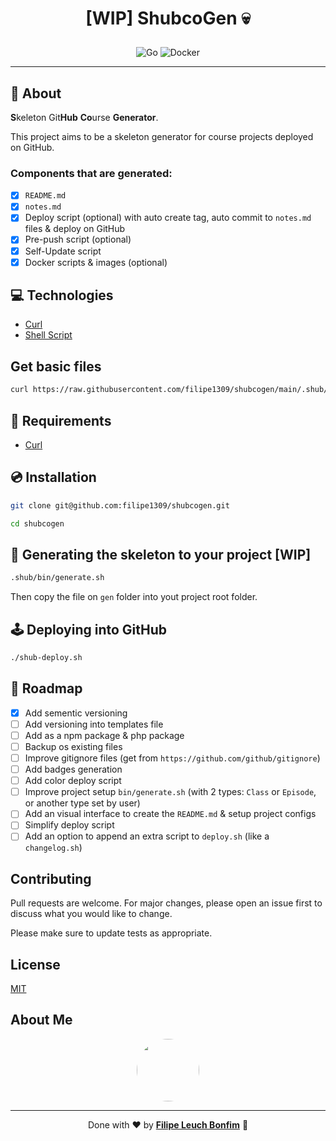 # <p align="center">[WIP] ShubcoGen 💀</p>

<p align="center">
    <img src="https://img.shields.io/badge/Code-ShellScript-informational?style=flat-square&logo=gnubash&color=4EAA25" alt="Go" />
    <img src="https://img.shields.io/badge/Tools-Docker-informational?style=flat-square&logo=docker&color=2496ED" alt="Docker" />
</p>
    <hr>

## 💬 About

**S**keleton Git**Hub** **Co**urse **Generator**.

This project aims to be a skeleton generator for course projects deployed on GitHub.

### Components that are generated:

- [x] `README.md`
- [x] `notes.md`
- [x] Deploy script (optional) with auto create tag, auto commit to `notes.md` files & deploy on GitHub
- [x] Pre-push script (optional)
- [x] Self-Update script
- [x] Docker scripts & images (optional)

## :computer: Technologies

- [Curl](https://curl.se/)
- [Shell Script](https://www.shellscript.sh/)

## Get basic files

```sh
curl https://raw.githubusercontent.com/filipe1309/shubcogen/main/.shub/bin/get.sh | sh
```

## :scroll: Requirements

- [Curl](https://curl.se/)

## :cd: Installation

```sh
git clone git@github.com:filipe1309/shubcogen.git
```

```sh
cd shubcogen
```

## :runner: Generating the skeleton to your project [WIP]

```sh
.shub/bin/generate.sh
```

Then copy the file on `gen` folder into yout project root folder.

## 🕹 Deploying into GitHub

```sh
./shub-deploy.sh
```

## :pushpin: Roadmap

- [x] Add sementic versioning
- [ ] Add versioning into templates file
- [ ] Add as a npm package & php package
- [ ] Backup os existing files
- [ ] Improve gitignore files (get from `https://github.com/github/gitignore`)
- [ ] Add badges generation
- [ ] Add color deploy script
- [ ] Improve project setup `bin/generate.sh` (with 2 types: `Class` or `Episode`, or another type set by user)
- [ ] Add an visual interface to create the `README.md` & setup project configs
- [ ] Simplify deploy script
- [ ] Add an option to append an extra script to `deploy.sh` (like a `changelog.sh`)

## Contributing

Pull requests are welcome. For major changes, please open an issue first to discuss what you would like to change.

Please make sure to update tests as appropriate.

## License

[MIT](https://choosealicense.com/licenses/mit/)

## About Me

<p align="center">
    <a style="font-weight: bold" href="https://www.linkedin.com/in/filipe1309/">
    <img style="border-radius:50%" width="100px; "src="https://avatars.githubusercontent.com/u/2081014?s=60&v=4"/>
    </a>
</p>

---

<p align="center">
    Done with ♥ by <a style="font-weight: bold" href="https://www.linkedin.com/in/filipe1309/">Filipe Leuch Bonfim</a> 🖖
</p>
